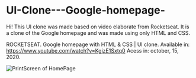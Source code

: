 # UI-Clone---Google-homepage-
Hi! This UI clone was made based on video elaborate from Rocketseat. It is a clone of the Google homepage and was made using only HTML and CSS.

ROCKETSEAT. Google homepage with HTML & CSS | UI clone. Available in: <https://www.youtube.com/watch?v=KgjzE1Sxtq0> Acess in: october, 15, 2020. 

![PrintScreen of HomePage](https://github.com/lysialeao/UI-Clone---Google-homepage-/blob/main/imagem_2020-10-21_192850.png)
